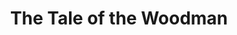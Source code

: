 ---
layout: songs
title: The Tale of the Woodman
components: ['tabs']
short_name: the-tale-of-the-woodman

song_name: The Tale of the Woodman
song_tagline: This song right here...

song_description: This horrible legend will echo for all time through the woods around Camp Woodman.

spotify_id: 3kTzpwkUjZZPgfN5ie0zqL

lyrics: |-
    #### Intro
    Submitted for the approval of the very bad society
    We call this dreadful tale the legend of the Woodman
    lyrics
    Submitted for the approval of The Very Bad Society,
    we call this dreadful story the Tale of the Woodman!

    #### Verse 1
    Long ago, Camp Woodman was a peaceful summer haven
    for the children, but one counselor saw visions in his head.
    The counselor sold his soul to win the annual Camp Woodman Days;
    a fateful sack race later and the children all were dead.

    #### Chorus
    Go, go Woodman, go!
    Was it worth it to win the first prize?
    Run, run children, run!
    It’s the Horrible Legend of Woodman!

    #### Verse 2
    The counselor’s soul was banished to the waters of Lake Woodman
    and his dead and rotting body was entombed beneath the waves.
    But with his evil, dying breath, he swore that he’d return one day,
    and now waits for the day when he will rise up from the grave!

    #### Chorus
    Go, go Woodman, go!
    It is time for the Woodman to rise!
    Run, run children, run!
    It’s the Soggy Old Legend of Woodman!

    #### Bridge
    Woodman was erected by some kids around a campfire,
    singing hymns, reciting chants to give the Woodman breath.
    Foolish children, who art thee to raise the mighty Woodman?
    Don’t you fear the splintered curses of the Evil Wooden Death?

    #### Verse 3
    Woodman was descended from the Antichrist Beelzebub
    to punish all the campers who would wander off alone.
    But Little Boris found the ancient Tome, Arbor Daemonium
    and said the Blessed Chant that burned the wooden man to bone!

    #### Chorus
    Go, go Woodman, go!
    You have summoned your wooden demise!
    Run, run children, run!
    It’s the Abomination, He is Woodman!

    Go, Little Boris, go!
    In fire, the Woodman, he dies!
    Run, run children, run!
    It’s the Horrible Legend of Woodman!
---